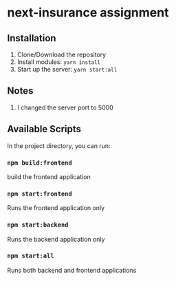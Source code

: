 # next-insurance assignment

## Installation

1. Clone/Download the repository
2. Install modules: `yarn install`
3. Start up the server: `yarn start:all`

## Notes

1. I changed the server port to 5000

## Available Scripts

In the project directory, you can run:

### `npm build:frontend`

build the frontend application

### `npm start:frontend`

Runs the frontend application only

### `npm start:backend`

Runs the backend application only

### `npm start:all`

Runs both backend and frontend applications
